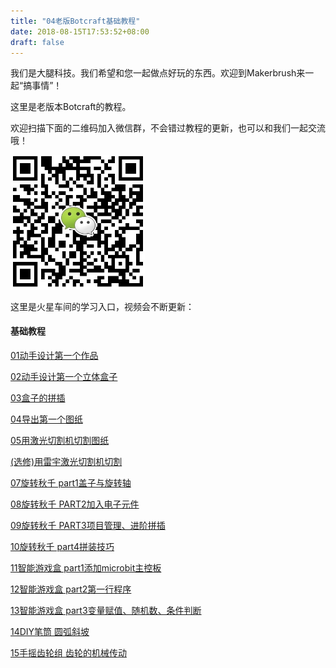 ```yaml
---
title: "04老版Botcraft基础教程"
date: 2018-08-15T17:53:52+08:00
draft: false
---
```


我们是大腿科技。我们希望和您一起做点好玩的东西。欢迎到Makerbrush来一起“搞事情”！

这里是老版本Botcraft的教程。

欢迎扫描下面的二维码加入微信群，不会错过教程的更新，也可以和我们一起交流哦！

<img src="../img/WechatIMG1189.jpeg" style="width: 215px; margin: unset;"/>

这里是火星车间的学习入口，视频会不断更新：
#### 基础教程

[01动手设计第一个作品](tutorial1)

[02动手设计第一个立体盒子](tutorial2/)

[03盒子的拼插](tutorial3/)

[04导出第一个图纸](tutorial4/)

[05用激光切割机切割图纸](tutorial5/)

[(选修)用雷宇激光切割机切割](tutorial6/)

[07旋转秋千 part1盖子与旋转轴](tutorial7/)

[08旋转秋千 PART2加入电子元件](tutorial8/)

[09旋转秋千 PART3项目管理、进阶拼插](tutorial9/)

[10旋转秋千 part4拼装技巧](tutorial10/)

[11智能游戏盒 part1添加microbit主控板](tutorial11/)

[12智能游戏盒 part2第一行程序](tutorial12/)

[13智能游戏盒 part3变量赋值、随机数、条件判断](tutorial13/)

[14DIY笔筒 圆弧斜坡](tutorial14/)

[15手摇齿轮组 齿轮的机械传动](tutorial15/)
